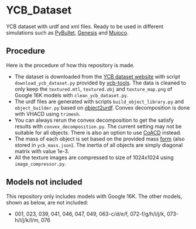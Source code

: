 # YCB_Dataset

YCB dataset with urdf and xml files. Ready to be used in different simulations such as [PyBullet](https://github.com/bulletphysics/bullet3), [Genesis](https://github.com/Genesis-Embodied-AI/Genesis) and [Mujoco](https://github.com/google-deepmind/mujoco).

## Procedure

Here is the procedure of how this repository is made.

- The dataset is downloaded from the [YCB dataset website](https://www.ycbbenchmarks.com/) with script `download_ycb_dataset.py` provided by [ycb-tools](https://github.com/sea-bass/ycb-tools/tree/main). The data is cleaned to only keep the `textured.mtl`, `textured.obj` and `texture_map.png` of Google 16K models with `clean_ycb_dataset.py`.
- The urdf files are generated with scripts `build_object_library.py` and `object_builder.py` based on [object2urdf](https://github.com/harvard-microrobotics/object2urdf). Convex decomposition is done with VHACD using `trimesh`.
- You can always rerun the convex decomposition to get the satisfy results with `convex_decomposition.py`. The current setting may not be suitable for all objects. There is also an option to use [CoACD](https://github.com/SarahWeiii/CoACD) instead.
- The mass of each object is set based on the provided mass [form](http://www.ycbbenchmarks.com/wp-content/uploads/2015/09/object-list-Sheet1.pdf) (also stored in `ycb_mass.json`). The inertia of all objects are simply diagonal matrix with value 1e-3.
- All the texture images are compressed to size of 1024x1024 using `image_compressor.py`.

## Models not included

This repository only includes models with Google 16K. The other models, shown as below, are not included:
- 001, 023, 039, 041, 046, 047, 049, 063-c/d/e/f, 072-f/g/h/i/j/k, 073-h/i/j/k/l/m, 076
